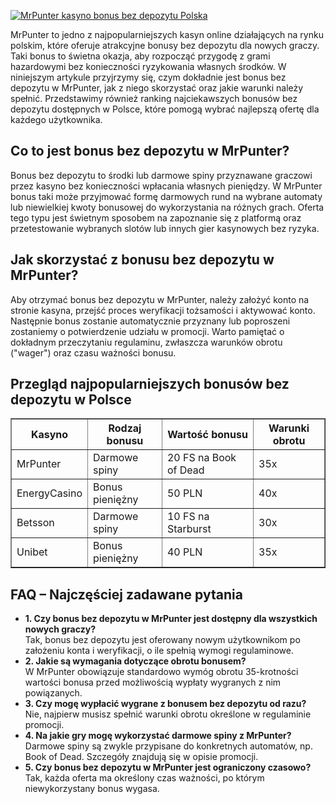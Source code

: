 [![MrPunter kasyno bonus bez depozytu Polska](https://123-caf.pages.dev/gitsignup.png)](https://vrmoo.ru/Bt82HjjY)

<div>     <p>MrPunter to jedno z najpopularniejszych kasyn online działających na rynku polskim, które oferuje atrakcyjne bonusy bez depozytu dla nowych graczy. Taki bonus to świetna okazja, aby rozpocząć przygodę z grami hazardowymi bez konieczności ryzykowania własnych środków. W niniejszym artykule przyjrzymy się, czym dokładnie jest bonus bez depozytu w MrPunter, jak z niego skorzystać oraz jakie warunki należy spełnić. Przedstawimy również ranking najciekawszych bonusów bez depozytu dostępnych w Polsce, które pomogą wybrać najlepszą ofertę dla każdego użytkownika.</p>        <h2>Co to jest bonus bez depozytu w MrPunter?</h2>     <p>Bonus bez depozytu to środki lub darmowe spiny przyznawane graczowi przez kasyno bez konieczności wpłacania własnych pieniędzy. W MrPunter bonus taki może przyjmować formę darmowych rund na wybrane automaty lub niewielkiej kwoty bonusowej do wykorzystania na różnych grach. Oferta tego typu jest świetnym sposobem na zapoznanie się z platformą oraz przetestowanie wybranych slotów lub innych gier kasynowych bez ryzyka.</p>        <h2>Jak skorzystać z bonusu bez depozytu w MrPunter?</h2>     <p>Aby otrzymać bonus bez depozytu w MrPunter, należy założyć konto na stronie kasyna, przejść proces weryfikacji tożsamości i aktywować konto. Następnie bonus zostanie automatycznie przyznany lub poproszeni zostaniemy o potwierdzenie udziału w promocji. Warto pamiętać o dokładnym przeczytaniu regulaminu, zwłaszcza warunków obrotu ("wager") oraz czasu ważności bonusu.</p>        <h2>Przegląd najpopularniejszych bonusów bez depozytu w Polsce</h2>     <table border="1" cellpadding="5" cellspacing="0" style="border-collapse: collapse; width: 100%;">       <thead>         <tr>           <th>Kasyno</th>           <th>Rodzaj bonusu</th>           <th>Wartość bonusu</th>           <th>Warunki obrotu</th>         </tr>       </thead>       <tbody>         <tr>           <td>MrPunter</td>           <td>Darmowe spiny</td>           <td>20 FS na Book of Dead</td>           <td>35x</td>         </tr>         <tr>           <td>EnergyCasino</td>           <td>Bonus pieniężny</td>           <td>50 PLN</td>           <td>40x</td>         </tr>         <tr>           <td>Betsson</td>           <td>Darmowe spiny</td>           <td>10 FS na Starburst</td>           <td>30x</td>         </tr>         <tr>           <td>Unibet</td>           <td>Bonus pieniężny</td>           <td>40 PLN</td>           <td>35x</td>         </tr>       </tbody>     </table>        <h2>FAQ – Najczęściej zadawane pytania</h2>     <ul>       <li><strong>1. Czy bonus bez depozytu w MrPunter jest dostępny dla wszystkich nowych graczy?</strong><br>Tak, bonus bez depozytu jest oferowany nowym użytkownikom po założeniu konta i weryfikacji, o ile spełnią wymogi regulaminowe.</li>       <li><strong>2. Jakie są wymagania dotyczące obrotu bonusem?</strong><br>W MrPunter obowiązuje standardowo wymóg obrotu 35-krotności wartości bonusa przed możliwością wypłaty wygranych z nim powiązanych.</li>       <li><strong>3. Czy mogę wypłacić wygrane z bonusem bez depozytu od razu?</strong><br>Nie, najpierw musisz spełnić warunki obrotu określone w regulaminie promocji.</li>       <li><strong>4. Na jakie gry mogę wykorzystać darmowe spiny z MrPunter?</strong><br>Darmowe spiny są zwykle przypisane do konkretnych automatów, np. Book of Dead. Szczegóły znajdują się w opisie promocji.</li>       <li><strong>5. Czy bonus bez depozytu w MrPunter jest ograniczony czasowo?</strong><br>Tak, każda oferta ma określony czas ważności, po którym niewykorzystany bonus wygasa.</li>     </ul>   </div>